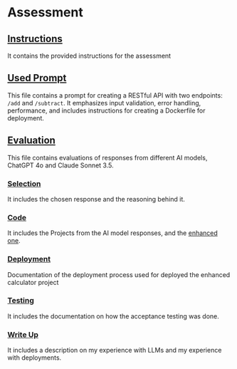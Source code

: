 # Assessment

## [Instructions](Instructions.md)
It contains the provided instructions for the assessment

## [Used Prompt](Prompt.md)
This file contains a prompt for creating a RESTful API with two endpoints: `/add` and `/subtract`. It emphasizes input validation, error handling, performance, and includes instructions for creating a Dockerfile for deployment.

## [Evaluation](Evaluation.md)
This file contains evaluations of responses from different AI models, ChatGPT 4o and Claude Sonnet 3.5.

### [Selection](Selection.md)
It includes the chosen response and the reasoning behind it.

### [Code](Code/)
It includes the Projects from the AI model responses, and the [enhanced one](/Code/EnhancedProject/).

### [Deployment](Deployment.md)
Documentation of the deployment process used for deployed the enhanced calculator project

### [Testing](Testing.md)
It includes the documentation on how the acceptance testing was done.

### [Write Up](WriteUp.md)
It includes a description on my experience with LLMs and my experience with deployments.